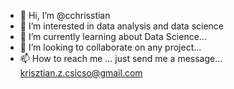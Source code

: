 - 👋 Hi, I’m @cchrisstian
- 👀 I’m interested in data analysis and data science
- 🌱 I’m currently learning about Data Science...
- 💞️ I’m looking to collaborate on any project...
- 📫 How to reach me ... just send me a message... krisztian.z.csicso@gmail.com

<!---
cchrisstian/cchrisstian is a ✨ special ✨ repository because its `README.md` (this file) appears on your GitHub profile.
You can click the Preview link to take a look at your changes.
--->
